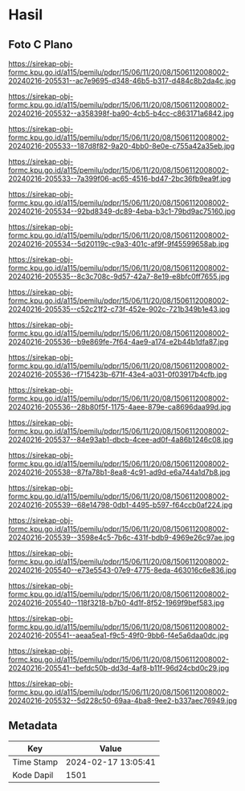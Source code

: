 # Hasil

## Foto C Plano

https://sirekap-obj-formc.kpu.go.id/a115/pemilu/pdpr/15/06/11/20/08/1506112008002-20240216-205531--ac7e9695-d348-46b5-b317-d484c8b2da4c.jpg

https://sirekap-obj-formc.kpu.go.id/a115/pemilu/pdpr/15/06/11/20/08/1506112008002-20240216-205532--a358398f-ba90-4cb5-b4cc-c863171a6842.jpg

https://sirekap-obj-formc.kpu.go.id/a115/pemilu/pdpr/15/06/11/20/08/1506112008002-20240216-205533--187d8f82-9a20-4bb0-8e0e-c755a42a35eb.jpg

https://sirekap-obj-formc.kpu.go.id/a115/pemilu/pdpr/15/06/11/20/08/1506112008002-20240216-205533--7a399f06-ac65-4516-bd47-2bc36fb9ea9f.jpg

https://sirekap-obj-formc.kpu.go.id/a115/pemilu/pdpr/15/06/11/20/08/1506112008002-20240216-205534--92bd8349-dc89-4eba-b3c1-79bd9ac75160.jpg

https://sirekap-obj-formc.kpu.go.id/a115/pemilu/pdpr/15/06/11/20/08/1506112008002-20240216-205534--5d20119c-c9a3-401c-af9f-9f45599658ab.jpg

https://sirekap-obj-formc.kpu.go.id/a115/pemilu/pdpr/15/06/11/20/08/1506112008002-20240216-205535--8c3c708c-9d57-42a7-8e19-e8bfc0ff7655.jpg

https://sirekap-obj-formc.kpu.go.id/a115/pemilu/pdpr/15/06/11/20/08/1506112008002-20240216-205535--c52c21f2-c73f-452e-902c-721b349b1e43.jpg

https://sirekap-obj-formc.kpu.go.id/a115/pemilu/pdpr/15/06/11/20/08/1506112008002-20240216-205536--b9e869fe-7f64-4ae9-a174-e2b44b1dfa87.jpg

https://sirekap-obj-formc.kpu.go.id/a115/pemilu/pdpr/15/06/11/20/08/1506112008002-20240216-205536--f715423b-671f-43e4-a031-0f03917b4cfb.jpg

https://sirekap-obj-formc.kpu.go.id/a115/pemilu/pdpr/15/06/11/20/08/1506112008002-20240216-205536--28b80f5f-1175-4aee-879e-ca8696daa99d.jpg

https://sirekap-obj-formc.kpu.go.id/a115/pemilu/pdpr/15/06/11/20/08/1506112008002-20240216-205537--84e93ab1-dbcb-4cee-ad0f-4a86b1246c08.jpg

https://sirekap-obj-formc.kpu.go.id/a115/pemilu/pdpr/15/06/11/20/08/1506112008002-20240216-205538--87fa78b1-8ea8-4c91-ad9d-e6a744a1d7b8.jpg

https://sirekap-obj-formc.kpu.go.id/a115/pemilu/pdpr/15/06/11/20/08/1506112008002-20240216-205539--68e14798-0db1-4495-b597-f64ccb0af224.jpg

https://sirekap-obj-formc.kpu.go.id/a115/pemilu/pdpr/15/06/11/20/08/1506112008002-20240216-205539--3598e4c5-7b6c-431f-bdb9-4969e26c97ae.jpg

https://sirekap-obj-formc.kpu.go.id/a115/pemilu/pdpr/15/06/11/20/08/1506112008002-20240216-205540--e73e5543-07e9-4775-8eda-463016c6e836.jpg

https://sirekap-obj-formc.kpu.go.id/a115/pemilu/pdpr/15/06/11/20/08/1506112008002-20240216-205540--118f3218-b7b0-4d1f-8f52-1969f9bef583.jpg

https://sirekap-obj-formc.kpu.go.id/a115/pemilu/pdpr/15/06/11/20/08/1506112008002-20240216-205541--aeaa5ea1-f9c5-49f0-9bb6-f4e5a6daa0dc.jpg

https://sirekap-obj-formc.kpu.go.id/a115/pemilu/pdpr/15/06/11/20/08/1506112008002-20240216-205541--befdc50b-dd3d-4af8-b11f-96d24cbd0c29.jpg

https://sirekap-obj-formc.kpu.go.id/a115/pemilu/pdpr/15/06/11/20/08/1506112008002-20240216-205532--5d228c50-69aa-4ba8-9ee2-b337aec76949.jpg


## Metadata

| Key        | Value               |
| ---------- | ------------------- |
| Time Stamp | 2024-02-17 13:05:41 |
| Kode Dapil | 1501                |



